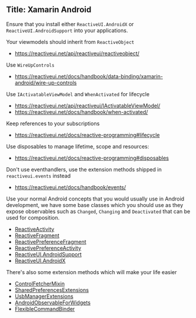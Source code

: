 Title: Xamarin Android
---

Ensure that you install either `ReactiveUI.AndroidX` or `ReactiveUI.AndroidSupport` into your applications.

Your viewmodels should inherit from `ReactiveObject`

- https://reactiveui.net/api/reactiveui/reactiveobject/

Use `WireUpControls`

- https://reactiveui.net/docs/handbook/data-binding/xamarin-android/wire-up-controls

Use `IActivatableViewModel` and `WhenActivated` for lifecycle

- https://reactiveui.net/api/reactiveui/IActivatableViewModel/
- https://reactiveui.net/docs/handbook/when-activated/

Keep references to your subscriptions

- https://reactiveui.net/docs/reactive-programming#lifecycle

Use disposables to manage lifetime, scope and resources:

- https://reactiveui.net/docs/reactive-programming#disposables

Don't use eventhandlers, use the extension methods shipped in `reactiveui.events` instead

- https://reactiveui.net/docs/handbook/events/

Use your normal Android concepts that you would usually use in Android development, we have some base classes which you should use as they expose observables such as `Changed`, `Changing` and `Deactivated` that can be used for composition.

- [ReactiveActivity](https://reactiveui.net/api/reactiveui/reactiveactivity_1/)
- [ReactiveFragment](https://reactiveui.net/api/reactiveui/reactivefragment_1/)
- [ReactivePreferenceFragment](https://reactiveui.net/api/reactiveui/reactivepreferencefragment_1/)
- [ReactivePreferenceActivity](https://reactiveui.net/api/reactiveui/reactivepreferenceactivity_1/)
- [ReactiveUI.AndroidSupport](https://www.reactiveui.net/api/reactiveui.androidsupport/)
- [ReactiveUI.AndroidX](https://www.reactiveui.net/api/reactiveui.androidx/)

There's also some extension methods which will make your life easier

- [ControlFetcherMixin](https://reactiveui.net/api/reactiveui.androidsupport/controlfetchermixin/)
- [SharedPreferencesExtensions](https://reactiveui.net/api/reactiveui/sharedpreferencesextensions/)
- [UsbManagerExtensions](https://reactiveui.net/api/reactiveui/usbmanagerextensions/)
- [AndroidObservableForWidgets](https://reactiveui.net/api/reactiveui/androidobservableforwidgets/)
- [FlexibleCommandBinder](https://reactiveui.net/api/reactiveui/flexiblecommandbinder/)
